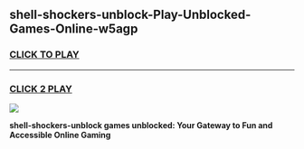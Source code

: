 
## shell-shockers-unblock-Play-Unblocked-Games-Online-w5agp
<h3>
<a href="https://premium76.site?title=shell-shockers-unblock&ref=25A">CLICK TO PLAY</a></h3>
<hr>

<h3>
<a href="https://premium76.site?title=shell-shockers-unblock&ref=25A">CLICK 2 PLAY</a>
  
</h3>

<a href="https://premium76.site?title=shell-shockers-unblock&ref=25A"><img src="https://clearcache.store/games.png"></a>


**shell-shockers-unblock games unblocked: Your Gateway to Fun and Accessible Online Gaming**
